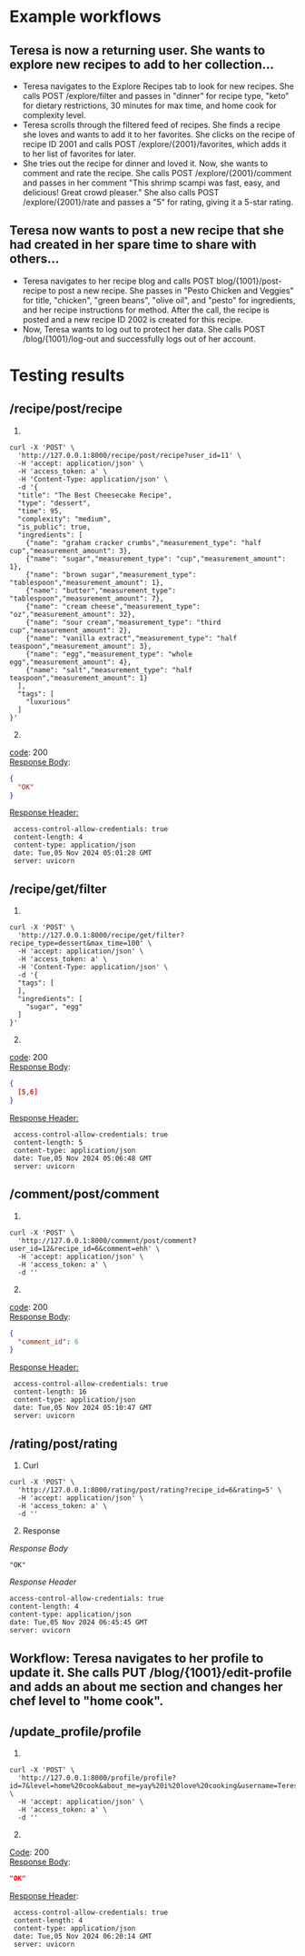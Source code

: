 # Example workflows

## Teresa is now a returning user. She wants to explore new recipes to add to her collection...

- Teresa navigates to the Explore Recipes tab to look for new recipes. She calls POST /explore/filter and passes in "dinner" for recipe type, "keto" for dietary restrictions, 30 minutes for max time, and home cook for complexity level.
- Teresa scrolls through the filtered feed of recipes. She finds a recipe she loves and wants to add it to her favorites. She clicks on the recipe of recipe ID 2001 and calls POST /explore/{2001}/favorites, which adds it to her list of favorites for later.
- She tries out the recipe for dinner and loved it. Now, she wants to comment and rate the recipe. She calls POST /explore/{2001}/comment and passes in her comment "This shrimp scampi was fast, easy, and delicious! Great crowd pleaser." She also calls POST /explore/{2001}/rate and passes a "5" for rating, giving it a 5-star rating.

## Teresa now wants to post a new recipe that she had created in her spare time to share with others...

- Teresa navigates to her recipe blog and calls POST blog/{1001}/post-recipe to post a new recipe. She passes in "Pesto Chicken and Veggies" for title, "chicken", "green beans", "olive oil", and "pesto" for ingredients, and her recipe instructions for method. After the call, the recipe is posted and a new recipe ID 2002 is created for this recipe.
- Now, Teresa wants to log out to protect her data. She calls POST /blog/{1001}/log-out and successfully logs out of her account.

# Testing results  
## /recipe/post/recipe  
1.  
```
curl -X 'POST' \
  'http://127.0.0.1:8000/recipe/post/recipe?user_id=11' \
  -H 'accept: application/json' \
  -H 'access_token: a' \
  -H 'Content-Type: application/json' \
  -d '{
  "title": "The Best Cheesecake Recipe",
  "type": "dessert",
  "time": 95,
  "complexity": "medium",
  "is_public": true,
  "ingredients": [
    {"name": "graham cracker crumbs","measurement_type": "half cup","measurement_amount": 3},
    {"name": "sugar","measurement_type": "cup","measurement_amount": 1},
    {"name": "brown sugar","measurement_type": "tablespoon","measurement_amount": 1},
    {"name": "butter","measurement_type": "tablespoon","measurement_amount": 7},
    {"name": "cream cheese","measurement_type": "oz","measurement_amount": 32},
    {"name": "sour cream","measurement_type": "third cup","measurement_amount": 2},
    {"name": "vanilla extract","measurement_type": "half teaspoon","measurement_amount": 3},
    {"name": "egg","measurement_type": "whole egg","measurement_amount": 4},
    {"name": "salt","measurement_type": "half teaspoon","measurement_amount": 1}
  ],
  "tags": [
    "luxurious"
  ]
}'
```
  
2.  
<ins>code</ins>: 200  
<ins>Response Body</ins>:
```json
{
  "OK"
}
```
<ins>Response Header:</ins>  
```
 access-control-allow-credentials: true 
 content-length: 4 
 content-type: application/json 
 date: Tue,05 Nov 2024 05:01:28 GMT 
 server: uvicorn 
```


## /recipe/get/filter  
1.  
```
curl -X 'POST' \
  'http://127.0.0.1:8000/recipe/get/filter?recipe_type=dessert&max_time=100' \
  -H 'accept: application/json' \
  -H 'access_token: a' \
  -H 'Content-Type: application/json' \
  -d '{
  "tags": [
  ],
  "ingredients": [
    "sugar", "egg"
  ]
}'
```
  
2.  
<ins>code</ins>: 200  
<ins>Response Body</ins>:
```json
{
  [5,6]
}
```
<ins>Response Header:</ins>  
```
 access-control-allow-credentials: true 
 content-length: 5 
 content-type: application/json 
 date: Tue,05 Nov 2024 05:06:48 GMT 
 server: uvicorn 
```

## /comment/post/comment  
1.  
```
curl -X 'POST' \
  'http://127.0.0.1:8000/comment/post/comment?user_id=12&recipe_id=6&comment=ehh' \
  -H 'accept: application/json' \
  -H 'access_token: a' \
  -d ''
```
  
2.  
<ins>code</ins>: 200  
<ins>Response Body</ins>:
```json
{
  "comment_id": 6
}
```
<ins>Response Header:</ins>  
```
 access-control-allow-credentials: true 
 content-length: 16 
 content-type: application/json 
 date: Tue,05 Nov 2024 05:10:47 GMT 
 server: uvicorn 
```
## /rating/post/rating
1. Curl
```
curl -X 'POST' \
  'http://127.0.0.1:8000/rating/post/rating?recipe_id=6&rating=5' \
  -H 'accept: application/json' \
  -H 'access_token: a' \
  -d ''
```
2. Response

_Response Body_
```
"OK"
```
_Response Header_
```
access-control-allow-credentials: true 
content-length: 4 
content-type: application/json 
date: Tue,05 Nov 2024 06:45:45 GMT 
server: uvicorn 
```

## Workflow: Teresa navigates to her profile to update it. She calls PUT /blog/{1001}/edit-profile and adds an about me section and changes her chef level to "home cook". 

## /update_profile/profile
1. 
```
curl -X 'POST' \
  'http://127.0.0.1:8000/profile/profile?id=7&level=home%20cook&about_me=yay%20i%20love%20cooking&username=TeresaLovesCooking&user_id=7' \
  -H 'accept: application/json' \
  -H 'access_token: a' \
  -d ''
```
2. 

<ins>Code</ins>: 200  
<ins>Response Body</ins>: 
```json
"OK"
```
 <ins>Response Header</ins>: 
```
 access-control-allow-credentials: true 
 content-length: 4 
 content-type: application/json 
 date: Tue,05 Nov 2024 06:20:14 GMT 
 server: uvicorn 
```
